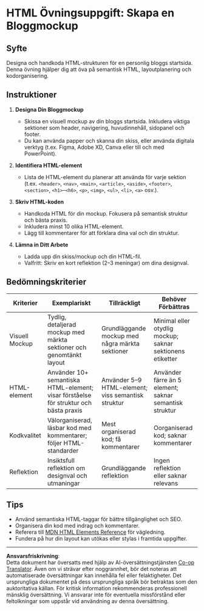 <!--
CO_OP_TRANSLATOR_METADATA:
{
  "original_hash": "5a764667bbe82aa72ac0a67f4c97ff4a",
  "translation_date": "2025-10-03T09:56:55+00:00",
  "source_file": "3-terrarium/1-intro-to-html/assignment.md",
  "language_code": "sv"
}
-->
# HTML Övningsuppgift: Skapa en Bloggmockup

## Syfte

Designa och handkoda HTML-strukturen för en personlig bloggs startsida. Denna övning hjälper dig att öva på semantisk HTML, layoutplanering och kodorganisering.

## Instruktioner

1. **Designa Din Bloggmockup**
   - Skissa en visuell mockup av din bloggs startsida. Inkludera viktiga sektioner som header, navigering, huvudinnehåll, sidopanel och footer.
   - Du kan använda papper och skanna din skiss, eller använda digitala verktyg (t.ex. Figma, Adobe XD, Canva eller till och med PowerPoint).

2. **Identifiera HTML-element**
   - Lista de HTML-element du planerar att använda för varje sektion (t.ex. `<header>`, `<nav>`, `<main>`, `<article>`, `<aside>`, `<footer>`, `<section>`, `<h1>`–`<h6>`, `<p>`, `<img>`, `<ul>`, `<li>`, `<a>` osv.).

3. **Skriv HTML-koden**
   - Handkoda HTML för din mockup. Fokusera på semantisk struktur och bästa praxis.
   - Inkludera minst 10 olika HTML-element.
   - Lägg till kommentarer för att förklara dina val och din struktur.

4. **Lämna in Ditt Arbete**
   - Ladda upp din skiss/mockup och din HTML-fil.
   - Valfritt: Skriv en kort reflektion (2–3 meningar) om dina designval.

## Bedömningskriterier

| Kriterier        | Exemplariskt                                                                               | Tillräckligt                                                                     | Behöver Förbättras                                                              |
|------------------|--------------------------------------------------------------------------------------------|----------------------------------------------------------------------------------|---------------------------------------------------------------------------------|
| Visuell Mockup   | Tydlig, detaljerad mockup med märkta sektioner och genomtänkt layout                       | Grundläggande mockup med några märkta sektioner                                  | Minimal eller otydlig mockup; saknar sektionens etiketter                       |
| HTML-element     | Använder 10+ semantiska HTML-element; visar förståelse för struktur och bästa praxis       | Använder 5–9 HTML-element; viss semantisk struktur                               | Använder färre än 5 element; saknar semantisk struktur                          |
| Kodkvalitet      | Välorganiserad, läsbar kod med kommentarer; följer HTML-standarder                         | Mest organiserad kod; få kommentarer                                             | Oorganiserad kod; saknar kommentarer                                            |
| Reflektion       | Insiktsfull reflektion om designval och utmaningar                                         | Grundläggande reflektion                                                         | Ingen reflektion eller saknar relevans                                          |

## Tips

- Använd semantiska HTML-taggar för bättre tillgänglighet och SEO.
- Organisera din kod med indrag och kommentarer.
- Referera till [MDN HTML Elements Reference](https://developer.mozilla.org/en-US/docs/Web/HTML/Element) för vägledning.
- Fundera på hur din layout kan utökas eller stylas i framtida uppgifter.

---

**Ansvarsfriskrivning**:  
Detta dokument har översatts med hjälp av AI-översättningstjänsten [Co-op Translator](https://github.com/Azure/co-op-translator). Även om vi strävar efter noggrannhet, bör det noteras att automatiserade översättningar kan innehålla fel eller felaktigheter. Det ursprungliga dokumentet på dess ursprungliga språk bör betraktas som den auktoritativa källan. För kritisk information rekommenderas professionell mänsklig översättning. Vi ansvarar inte för eventuella missförstånd eller feltolkningar som uppstår vid användning av denna översättning.